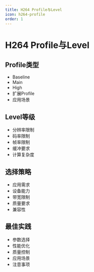 ```yaml
---
title: H264 Profile与Level
icon: h264-profile
order: 1
---
```


# H264 Profile与Level

## Profile类型
- Baseline
- Main
- High
- 扩展Profile
- 应用场景

## Level等级
- 分辨率限制
- 码率限制
- 帧率限制
- 缓冲要求
- 计算复杂度

## 选择策略
- 应用需求
- 设备能力
- 带宽限制
- 质量要求
- 兼容性

## 最佳实践
- 参数选择
- 性能优化
- 质量控制
- 应用场景
- 注意事项
